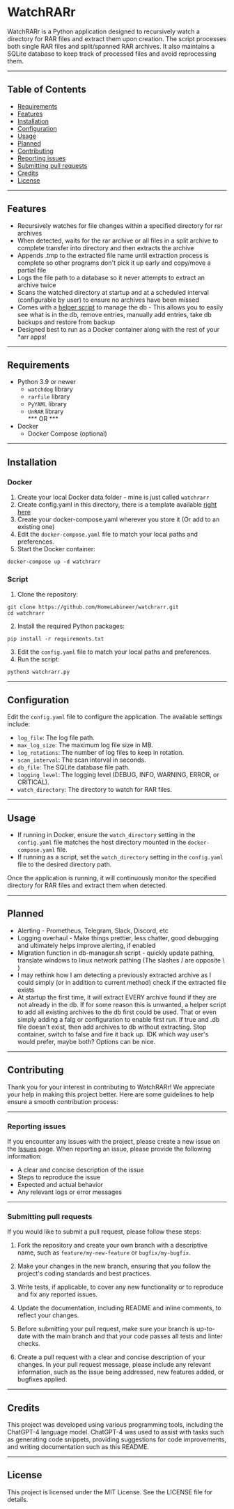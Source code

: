 # WatchRARr

WatchRARr is a Python application designed to recursively watch a directory for RAR files and extract them upon creation. The script processes both single RAR files and split/spanned RAR archives. It also maintains a SQLite database to keep track of processed files and avoid reprocessing them.

---

## Table of Contents

- [Requirements](#requirements)
- [Features](#features)
- [Installation](#installation)
- [Configuration](#configuration)
- [Usage](#usage)
- [Planned](#planned)
- [Contributing](#contributing)
- [Reporting issues](#reportingissues)
- [Submitting pull requests](#submittingpullrequests)
- [Credits](#credits)
- [License](#license)

---

## Features

- Recursively watches for file changes within a specified directory for rar archives
- When detected, waits for the rar archive or all files  in a split archive to complete transfer into directory and then extracts the archive
- Appends .tmp to the extracted file name until extraction process is complete so other programs don't pick it  up early and copy/move a partial file
- Logs the file path to a database so it never attempts to extract an archive twice
- Scans the watched directory at startup and at a scheduled interval (configurable by user) to ensure no archives have been missed
- Comes with a [helper script](db-manager.sh) to manage the db - This allows you to easily see what is in the db, remove entries, manually add entries, take db backups and restore from backup
- Designed best to run as a Docker container along with the rest of your *arr apps!

---

## Requirements

- Python 3.9 or newer
    - `watchdog` library
    - `rarfile` library
    - `PyYAML` library
    - `UnRAR` library  
*** OR ***
- Docker
    - Docker Compose (optional)

---

## Installation

### Docker

1. Create your local Docker data folder - mine is just called `watchrarr`
2. Create config.yaml in this directory, there is a template available [right here](config-template.yaml)
2. Create your docker-compose.yaml wherever you store it (Or add to an existing one)
3. Edit the `docker-compose.yaml` file to match your local paths and preferences.
2. Start the Docker container:
```
docker-compose up -d watchrarr
```

### Script

1. Clone the repository:
```
git clone https://github.com/HomeLabineer/watchrarr.git
cd watchrarr
```
2. Install the required Python packages:
```
pip install -r requirements.txt
```
3. Edit the `config.yaml` file to match your local paths and preferences.
4. Run the script:
```
python3 watchrarr.py
```

---

## Configuration

Edit the `config.yaml` file to configure the application. The available settings include:

- `log_file`: The log file path.
- `max_log_size`: The maximum log file size in MB.
- `log_rotations`: The number of log files to keep in rotation.
- `scan_interval`: The scan interval in seconds.
- `db_file`: The SQLite database file path.
- `logging_level`: The logging level (DEBUG, INFO, WARNING, ERROR, or CRITICAL).
- `watch_directory`: The directory to watch for RAR files.

---

## Usage

- If running in Docker, ensure the `watch_directory` setting in the `config.yaml` file matches the host directory mounted in the `docker-compose.yaml` file.
- If running as a script, set the `watch_directory` setting in the `config.yaml` file to the desired directory path.

Once the application is running, it will continuously monitor the specified directory for RAR files and extract them when detected.

---

## Planned

- Alerting - Prometheus, Telegram, Slack, Discord, etc
- Logging overhaul - Make things prettier, less chatter, good debugging and ultimately helps improve alerting, if enabled
- Migration function in db-manager.sh script - quickly update pathing, translate windows to linux network pathing (The slashes / are opposite \\ )
- I may rethink how I am detecting a previously extracted archive as I could simply (or in addition to current method) check if the extracted file exists
- At startup the first time, it will extract EVERY archive found if they are not already in the db.  If for some reason this is unwanted, a helper script to add all existing archives to the db first could be used.  That or even simply adding a falg or configuration to enable first run.  If true and .db file doesn't exist, then add archives to db without extracting.  Stop container, switch to false and fire it back up.  IDK which way user's would prefer, maybe both?  Options can be nice.

---


## Contributing

Thank you for your interest in contributing to WatchRARr! We appreciate your help in making this project better. Here are some guidelines to help ensure a smooth contribution process:

---

### Reporting issues

If you encounter any issues with the project, please create a new issue on the [Issues](https://github.com/HomeLabineer/WatchRARr/issues) page. When reporting an issue, please provide the following information:

- A clear and concise description of the issue
- Steps to reproduce the issue
- Expected and actual behavior
- Any relevant logs or error messages

---

### Submitting pull requests

If you would like to submit a pull request, please follow these steps:

1. Fork the repository and create your own branch with a descriptive name, such as `feature/my-new-feature` or `bugfix/my-bugfix`.

2. Make your changes in the new branch, ensuring that you follow the project's coding standards and best practices.

3. Write tests, if applicable, to cover any new functionality or to reproduce and fix any reported issues.

4. Update the documentation, including README and inline comments, to reflect your changes.

5. Before submitting your pull request, make sure your branch is up-to-date with the main branch and that your code passes all tests and linter checks.

6. Create a pull request with a clear and concise description of your changes. In your pull request message, please include any relevant information, such as the issue being addressed, new features added, or bugfixes applied.

---

## Credits

This project was developed using various programming tools, including the ChatGPT-4 language model. ChatGPT-4 was used to assist with tasks such as generating code snippets, providing suggestions for code improvements, and writing documentation such as this README.

---

## License

This project is licensed under the MIT License. See the LICENSE file for details.


